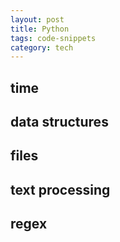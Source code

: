 ```yaml
---
layout: post
title: Python   
tags: code-snippets
category: tech
---
```


## time 

<script src="https://gist.github.com/selimslab/bb761aa8726264d4058b953ec36ee925.js"></script>

## data structures 

<script src="https://gist.github.com/selimslab/4e42c968555a5d37cd06707f313950d5.js"></script>


## files

<script src="https://gist.github.com/selimslab/af7db5184aeff4c9ee23a85720183f81.js"></script>

## text processing

<script src="https://gist.github.com/selimslab/8e80403b84c635e87bbf4e03455b9306.js"></script>

## regex

<script src="https://gist.github.com/selimslab/98127d18914316c6e0c61992a95f91b6.js"></script>
